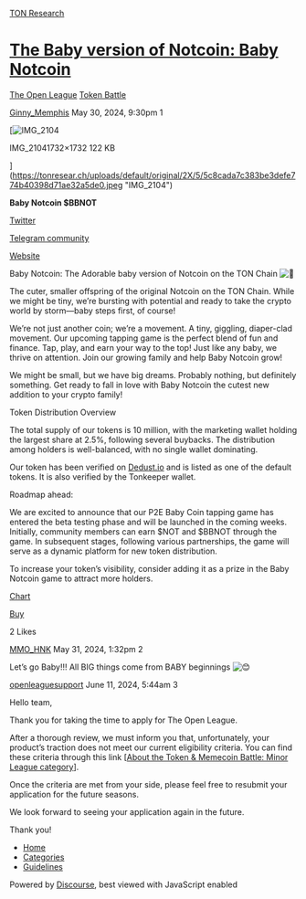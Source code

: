 [TON Research](/)

# [The Baby version of Notcoin: Baby Notcoin](/t/the-baby-version-of-notcoin-baby-notcoin/19579)

[The Open League](/c/the-open-league/token-leaderboard/57)  [Token Battle](/c/the-open-league/token-leaderboard/57) 

    

[Ginny\_Memphis](https://tonresear.ch/u/Ginny_Memphis)   May 30, 2024, 9:30pm  1

[![IMG_2104](https://tonresear.ch/uploads/default/optimized/2X/5/5c8cada7c383be3defe774b40398d71ae32a5de0_2_499x499.jpeg)

IMG\_21041732×1732 122 KB

](https://tonresear.ch/uploads/default/original/2X/5/5c8cada7c383be3defe774b40398d71ae32a5de0.jpeg "IMG_2104")

  
**Baby Notcoin $BBNOT**

[Twitter](https://x.com/Bnotcoin)

[Telegram community](https://t.me/Bnotcointon)

[Website](https://www.bnotcoin.com/)

Baby Notcoin: The Adorable baby version of Notcoin on the TON Chain ![:gem:](https://tonresear.ch/images/emoji/twitter/gem.png?v=12 ":gem:")

The cuter, smaller offspring of the original Notcoin on the TON Chain. While we might be tiny, we’re bursting with potential and ready to take the crypto world by storm—baby steps first, of course!

We’re not just another coin; we’re a movement. A tiny, giggling, diaper-clad movement. Our upcoming tapping game is the perfect blend of fun and finance. Tap, play, and earn your way to the top! Just like any baby, we thrive on attention. Join our growing family and help Baby Notcoin grow!

We might be small, but we have big dreams. Probably nothing, but definitely something. Get ready to fall in love with Baby Notcoin the cutest new addition to your crypto family!

Token Distribution Overview

The total supply of our tokens is 10 million, with the marketing wallet holding the largest share at 2.5%, following several buybacks. The distribution among holders is well-balanced, with no single wallet dominating.

Our token has been verified on [Dedust.io](http://Dedust.io) and is listed as one of the default tokens. It is also verified by the Tonkeeper wallet.

Roadmap ahead:

We are excited to announce that our P2E Baby Coin tapping game has entered the beta testing phase and will be launched in the coming weeks. Initially, community members can earn $NOT and $BBNOT through the game. In subsequent stages, following various partnerships, the game will serve as a dynamic platform for new token distribution.

To increase your token’s visibility, consider adding it as a prize in the Baby Notcoin game to attract more holders.

[Chart](https://www.geckoterminal.com/ton/pools/EQCDNzA9oLQp0dmVgLJH2XADcOipvhYafJI7-ktESY0SioTS)

[Buy](https://dedust.io/swap/TON/EQDxRD-NX0xtsu2id0tufZLdxBNoiKkzjAQqBh65Zxq2IK48)

  2 Likes

[MMO\_HNK](https://tonresear.ch/u/MMO_HNK) May 31, 2024, 1:32pm  2

Let’s go Baby!!! All BIG things come from BABY beginnings ![:blush:](https://tonresear.ch/images/emoji/twitter/blush.png?v=12 ":blush:")

 

[openleaguesupport](https://tonresear.ch/u/openleaguesupport) June 11, 2024, 5:44am  3

Hello team,

Thank you for taking the time to apply for The Open League.

After a thorough review, we must inform you that, unfortunately, your product’s traction does not meet our current eligibility criteria. You can find these criteria through this link \[[About the Token & Memecoin Battle: Minor League category](https://tonresear.ch/t/about-the-token-memecoin-battle-category/1274)\].

Once the criteria are met from your side, please feel free to resubmit your application for the future seasons.

We look forward to seeing your application again in the future.

Thank you!

 

*   [Home](/)
*   [Categories](/categories)
*   [Guidelines](/guidelines)

Powered by [Discourse](https://www.discourse.org), best viewed with JavaScript enabled